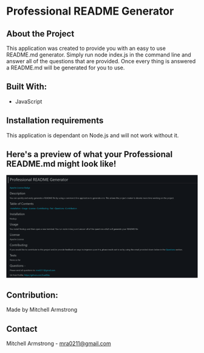 # Professional README Generator

## About the Project

This application was created to provide you with an easy to use README.md generator. Simply run node index.js in the command line and answer all of the questions that are provided. Once every thing is answered a README.md will be generated for you to use.

## Built With:

- JavaScript

## Installation requirements

This application is dependant on Node.js and will not work without it.

## Here's a preview of what your Professional README.md might look like!

![](assets/images/Capture_4.PNG)

## Contribution:

Made by Mitchell Armstrong

## Contact

Mitchell Armstrong - mra0211@gmail.com
